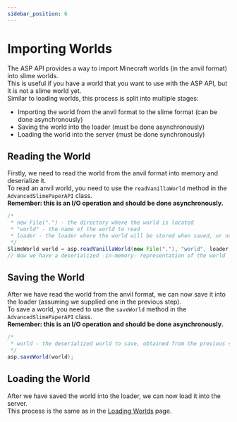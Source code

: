 ```yaml
---
sidebar_position: 6
---
```


# Importing Worlds

The ASP API provides a way to import Minecraft worlds (in the anvil format) into slime worlds.\
This is useful if you have a world that you want to use with the ASP API, but it is not a slime world yet.\
Similar to loading worlds, this process is split into multiple stages:
- Importing the world from the anvil format to the slime format (can be done asynchronously)
- Saving the world into the loader (must be done asynchronously)
- Loading the world into the server (must be done synchronously)

## Reading the World
Firstly, we need to read the world from the anvil format into memory and deserialize it.\
To read an anvil world, you need to use the `readVanillaWorld` method in the `AdvancedSlimePaperAPI` class.\
**Remember: this is an I/O operation and should be done asynchronously.**

```java
/*
 * new File(".") - the directory where the world is located
 * "world" - the name of the world to read
 * loader - the loader where the world will be stored when saved, or null if it is read-only
 */ 
SlimeWorld world = asp.readVanillaWorld(new File("."), "world", loader);
// Now we have a deserialized -in-memory- representation of the world
```

## Saving the World
After we have read the world from the anvil format, we can now save it into the loader (assuming we supplied one in the previous step).\
To save a world, you need to use the `saveWorld` method in the `AdvancedSlimePaperAPI` class.\
**Remember: this is an I/O operation and should be done asynchronously.**

```java
/*
 * world - the deserialized world to save, obtained from the previous step
 */
asp.saveWorld(world);
```

## Loading the World
After we have saved the world into the loader, we can now load it into the server.\
This process is the same as in the [Loading Worlds](loading_worlds#loading-the-world) page.